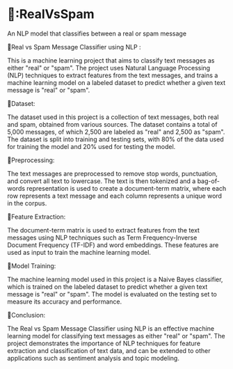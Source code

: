 # 🔔:RealVsSpam
  
An NLP model that classifies between a real or spam message
 
:dizzy:Real vs Spam Message Classifier using NLP :
 
This is a machine learning project that aims to classify text messages as either "real" or "spam". The project uses Natural Language Processing (NLP) techniques to extract features from the text messages, and trains a machine learning model on a labeled dataset to predict whether a given text message is "real" or "spam".

:dizzy:Dataset:  

The dataset used in this project is a collection of text messages, both real and spam, obtained from various sources. The dataset contains a total of 5,000 messages, of which 2,500 are labeled as "real" and 2,500 as "spam". The dataset is split into training and testing sets, with 80% of the data used for training the model and 20% used for testing the model.

:dizzy:Preprocessing:

The text messages are preprocessed to remove stop words, punctuation, and convert all text to lowercase. The text is then tokenized and a bag-of-words representation is used to create a document-term matrix, where each row represents a text message and each column represents a unique word in the corpus.

:dizzy:Feature Extraction:

The document-term matrix is used to extract features from the text messages using NLP techniques such as Term Frequency-Inverse Document Frequency (TF-IDF) and word embeddings. These features are used as input to train the machine learning model.

:dizzy:Model Training:

The machine learning model used in this project is a Naive Bayes classifier, which is trained on the labeled dataset to predict whether a given text message is "real" or "spam". The model is evaluated on the testing set to measure its accuracy and performance.

:dizzy:Conclusion:

The Real vs Spam Message Classifier using NLP is an effective machine learning model for classifying text messages as either "real" or "spam". The project demonstrates the importance of NLP techniques for feature extraction and classification of text data, and can be extended to other applications such as sentiment analysis and topic modeling.
